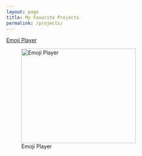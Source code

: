 ```yaml
---
layout: page
title: My Favorite Projects
permalink: /projects/
---
```




[Emoji Player](http://www.emojiplayer.com)
<figure>
   <img src="http://i.imgur.com/rPdxMawg.png" alt="Emoji Player" width="304" height="250"> 
  <figcaption> Emoji Player </figcaption>
</figure>



